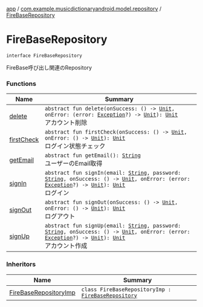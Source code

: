 [app](../../index.md) / [com.example.musicdictionaryandroid.model.repository](../index.md) / [FireBaseRepository](./index.md)

# FireBaseRepository

`interface FireBaseRepository`

FireBase呼び出し関連のRepository

### Functions

| Name | Summary |
|---|---|
| [delete](delete.md) | `abstract fun delete(onSuccess: () -> `[`Unit`](https://kotlinlang.org/api/latest/jvm/stdlib/kotlin/-unit/index.html)`, onError: (error: `[`Exception`](https://developer.android.com/reference/java/lang/Exception.html)`?) -> `[`Unit`](https://kotlinlang.org/api/latest/jvm/stdlib/kotlin/-unit/index.html)`): `[`Unit`](https://kotlinlang.org/api/latest/jvm/stdlib/kotlin/-unit/index.html)<br>アカウント削除 |
| [firstCheck](first-check.md) | `abstract fun firstCheck(onSuccess: () -> `[`Unit`](https://kotlinlang.org/api/latest/jvm/stdlib/kotlin/-unit/index.html)`, onError: () -> `[`Unit`](https://kotlinlang.org/api/latest/jvm/stdlib/kotlin/-unit/index.html)`): `[`Unit`](https://kotlinlang.org/api/latest/jvm/stdlib/kotlin/-unit/index.html)<br>ログイン状態チェック |
| [getEmail](get-email.md) | `abstract fun getEmail(): `[`String`](https://kotlinlang.org/api/latest/jvm/stdlib/kotlin/-string/index.html)<br>ユーザーのEmail取得 |
| [signIn](sign-in.md) | `abstract fun signIn(email: `[`String`](https://kotlinlang.org/api/latest/jvm/stdlib/kotlin/-string/index.html)`, password: `[`String`](https://kotlinlang.org/api/latest/jvm/stdlib/kotlin/-string/index.html)`, onSuccess: () -> `[`Unit`](https://kotlinlang.org/api/latest/jvm/stdlib/kotlin/-unit/index.html)`, onError: (error: `[`Exception`](https://developer.android.com/reference/java/lang/Exception.html)`?) -> `[`Unit`](https://kotlinlang.org/api/latest/jvm/stdlib/kotlin/-unit/index.html)`): `[`Unit`](https://kotlinlang.org/api/latest/jvm/stdlib/kotlin/-unit/index.html)<br>ログイン |
| [signOut](sign-out.md) | `abstract fun signOut(onSuccess: () -> `[`Unit`](https://kotlinlang.org/api/latest/jvm/stdlib/kotlin/-unit/index.html)`, onError: () -> `[`Unit`](https://kotlinlang.org/api/latest/jvm/stdlib/kotlin/-unit/index.html)`): `[`Unit`](https://kotlinlang.org/api/latest/jvm/stdlib/kotlin/-unit/index.html)<br>ログアウト |
| [signUp](sign-up.md) | `abstract fun signUp(email: `[`String`](https://kotlinlang.org/api/latest/jvm/stdlib/kotlin/-string/index.html)`, password: `[`String`](https://kotlinlang.org/api/latest/jvm/stdlib/kotlin/-string/index.html)`, onSuccess: () -> `[`Unit`](https://kotlinlang.org/api/latest/jvm/stdlib/kotlin/-unit/index.html)`, onError: (error: `[`Exception`](https://developer.android.com/reference/java/lang/Exception.html)`?) -> `[`Unit`](https://kotlinlang.org/api/latest/jvm/stdlib/kotlin/-unit/index.html)`): `[`Unit`](https://kotlinlang.org/api/latest/jvm/stdlib/kotlin/-unit/index.html)<br>アカウント作成 |

### Inheritors

| Name | Summary |
|---|---|
| [FireBaseRepositoryImp](../-fire-base-repository-imp/index.md) | `class FireBaseRepositoryImp : `[`FireBaseRepository`](./index.md) |
